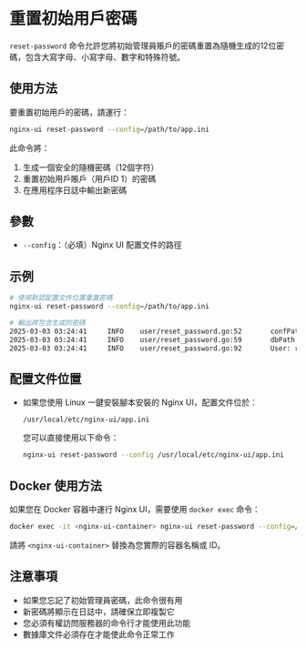 # 重置初始用戶密碼

`reset-password` 命令允許您將初始管理員賬戶的密碼重置為隨機生成的12位密碼，包含大寫字母、小寫字母、數字和特殊符號。

## 使用方法

要重置初始用戶的密碼，請運行：

```bash
nginx-ui reset-password --config=/path/to/app.ini
```

此命令將：
1. 生成一個安全的隨機密碼（12個字符）
2. 重置初始用戶賬戶（用戶ID 1）的密碼
3. 在應用程序日誌中輸出新密碼

## 參數

- `--config`：（必填）Nginx UI 配置文件的路徑

## 示例

```bash
# 使用默認配置文件位置重置密碼
nginx-ui reset-password --config=/path/to/app.ini

# 輸出將包含生成的密碼
2025-03-03 03:24:41     INFO    user/reset_password.go:52       confPath: ../app.ini
2025-03-03 03:24:41     INFO    user/reset_password.go:59       dbPath: ../database.db
2025-03-03 03:24:41     INFO    user/reset_password.go:92       User: root, Password: X&K^(X0m(E&&
```

## 配置文件位置

- 如果您使用 Linux 一鍵安裝腳本安裝的 Nginx UI，配置文件位於：
  ```
  /usr/local/etc/nginx-ui/app.ini
  ```
  
  您可以直接使用以下命令：
  ```bash
  nginx-ui reset-password --config /usr/local/etc/nginx-ui/app.ini
  ```

## Docker 使用方法

如果您在 Docker 容器中運行 Nginx UI，需要使用 `docker exec` 命令：

```bash
docker exec -it <nginx-ui-container> nginx-ui reset-password --config=/etc/nginx-ui/app.ini
```

請將 `<nginx-ui-container>` 替換為您實際的容器名稱或 ID。

## 注意事項

- 如果您忘記了初始管理員密碼，此命令很有用
- 新密碼將顯示在日誌中，請確保立即複製它
- 您必須有權訪問服務器的命令行才能使用此功能
- 數據庫文件必須存在才能使此命令正常工作 